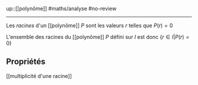 up::[[polynôme]]
#maths/analyse #no-review 

----
Les _racines_ d'un [[polynôme]] $P$ sont les valeurs $r$ telles que $P(r) = 0$

L'ensemble des racines du [[polynôme]] $P$ défini sur $I$ est donc $\{r\in I| P(r) = 0\}$

## Propriétés 

[[multiplicité d'une racine]]
